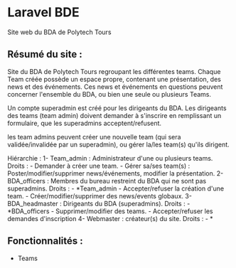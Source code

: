 # Laravel BDE

Site web du BDA de Polytech Tours

## Résumé du site :
Site du BDA de Polytech Tours regroupant les différentes teams.
Chaque Team créée possède un espace propre, contenant une présentation, des news et des événements.
Ces news et événements en questions peuvent concerner l'ensemble du BDA, ou bien une seule ou plusieurs Teams. 

Un compte superadmin est créé pour les dirigeants du BDA. Les dirigeants des teams (team admin) doivent demander à s'inscrire en remplissant un formulaire, que les superadmins acceptent/refusent.

les team admins peuvent créer une nouvelle team (qui sera validée/invalidée par un superadmin), ou gérer la/les team(s) qu'ils dirigent.

Hiérarchie : 
	1-	Team_admin : Administrateur d'une ou plusieurs teams.
		Droits : 
			- Demander à créer une team.
			- Gérer sa/ses team(s) : Poster/modifier/supprimer news/événements, modifier la présentation.
	2-	BDA_officers : Membres du bureau restreint du BDA qui ne sont pas superadmins.
		Droits : 
			- *Team_admin
			- Accepter/refuser la création d'une team.
			- Créer/modifier/supprimer des news/events globaux.
	3-	BDA_headmaster : Dirigeants du BDA (superadmins).
		Droits : 
			- *BDA_officers
			- Supprimer/modifier des teams.
			- Accepter/refuser les demandes d'inscription
	4-	Webmaster : créateur(s) du site.
		Droits : 
			- *
## Fonctionnalités :

- Teams 

